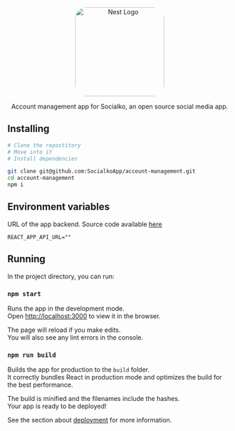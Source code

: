 <p align="center">
  <a href="http://aikenahac.com/" target="blank"><img src="https://s3.eu-central-1.wasabisys.com/socialko/logo.svg" style="border-radius: 25px" width="200" alt="Nest Logo" /></a>
</p>

  <p align="center">Account management app for Socialko, an open source social media app.</p>
    <p align="center">

## Installing

```sh
# Clone the repostitory
# Move into it
# Install dependencies

git clone git@github.com:SocialkoApp/account-management.git
cd account-management
npm i
```

## Environment variables

URL of the app backend. Source code available [here](https://github.com/SocialkoApp/backend/)

```
REACT_APP_API_URL=""
```

## Running

In the project directory, you can run:

### `npm start`

Runs the app in the development mode.\
Open [http://localhost:3000](http://localhost:3000) to view it in the browser.

The page will reload if you make edits.\
You will also see any lint errors in the console.

### `npm run build`

Builds the app for production to the `build` folder.\
It correctly bundles React in production mode and optimizes the build for the best performance.

The build is minified and the filenames include the hashes.\
Your app is ready to be deployed!

See the section about [deployment](https://facebook.github.io/create-react-app/docs/deployment) for more information.
